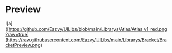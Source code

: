 # Preview 
![a]([https://github.com/Eazvy/UILibs/blob/main/Librarys/Atlas/Atlas_v1_red.png?raw=true](https://raw.githubusercontent.com/Eazvy/UILibs/main/Librarys/Bracket/BracketPreview.png)
